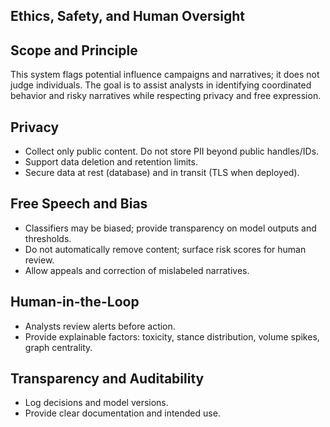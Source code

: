Ethics, Safety, and Human Oversight
-----------------------------------

Scope and Principle
-------------------

This system flags potential influence campaigns and narratives; it does not judge individuals. The goal is to assist analysts in identifying coordinated behavior and risky narratives while respecting privacy and free expression.

Privacy
-------

- Collect only public content. Do not store PII beyond public handles/IDs.
- Support data deletion and retention limits.
- Secure data at rest (database) and in transit (TLS when deployed).

Free Speech and Bias
--------------------

- Classifiers may be biased; provide transparency on model outputs and thresholds.
- Do not automatically remove content; surface risk scores for human review.
- Allow appeals and correction of mislabeled narratives.

Human-in-the-Loop
-----------------

- Analysts review alerts before action.
- Provide explainable factors: toxicity, stance distribution, volume spikes, graph centrality.

Transparency and Auditability
-----------------------------

- Log decisions and model versions.
- Provide clear documentation and intended use.


